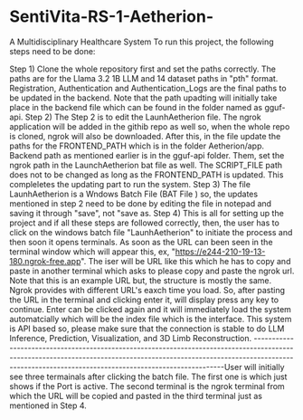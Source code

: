 # SentiVita-RS-1-Aetherion-
A Multidisciplinary Healthcare System
To run this project, the following steps need to be done:

Step 1) Clone the whole repository first and set the paths correctly. The paths are for the Llama 3.2 1B LLM and 14 dataset paths in "pth" format. Registration, Authentication and Authentication_Logs are the final paths to be updated in the backend. Note that the path upadting will initially take place in the backend file which can be found in the folder named as gguf-api.
Step 2) The Step 2 is to edit the LaunhAetherion file. The ngrok application will be added in the githib repo as well so, when the whole repo is cloned, ngrok will also be downloaded. After this, in the file update the paths for the FRONTEND_PATH which is in the folder Aetherion/app. Backend path as mentioned earlier is in the gguf-api folder. Them, set the ngrok path in the LaunchAetherion bat file as well. The SCRIPT_FILE path does not to be changed as long as the FRONTEND_PATH is updated. This compleletes the updating part to run the system.
Step 3) The file LaunhAetherion is a Wndows Batch File (BAT File ) so, the updates mentioned in step 2 need to be done by editing the file in notepad and saving it through "save", not "save as.
Step 4) This is all for setting up the project and if all these steps are followed correctly, then, the user has to click on the windows batch file "LaunhAetherion" to initiate the process and then soon it opens terminals. As soon as the URL can been seen in the terminal window which will appear this, ex, "https://e244-210-19-13-180.ngrok-free.app". The iser will be URL like this which he has to copy and paste in another terminal which asks to please copy and paste the ngrok url. Note that this is an example URL but, the structure is mostly the same. Ngrok provides with different URL's eaxch time you load. So, after pasting the URL in the terminal and clicking enter it, will display press any key to continue. Enter can be clicked again and it will immediately load the system automatcially which will be the index file which is the interface. This system is API based so, please make sure that the connection is stable to do LLM Inference, Prediction, Visualization, and 3D Limb Reconstruction.
----------------------------------------------------------------------------------------------------------------------------------------------------------------------------------------------------------------------------------User will initially see three termainals after clicking the batch file. The first one is which just shows if the Port is active. The second terminal is the ngrok terminal from which the URL will be copied and pasted in the third terminal just as mentioned in Step 4.
